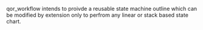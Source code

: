 qor_workflow intends to proivde a reusable state machine outline which can be modified by extension only to perfrom any linear or stack based state chart.
